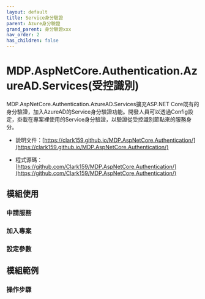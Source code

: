 ```yaml
---
layout: default
title: Service身分驗證
parent: Azure身分驗證
grand_parent: 身分驗證xxx
nav_order: 2
has_children: false
---
```


# MDP.AspNetCore.Authentication.AzureAD.Services(受控識別)

MDP.AspNetCore.Authentication.AzureAD.Services擴充ASP.NET Core既有的身分驗證，加入AzureAD的Service身分驗證功能。開發人員可以透過Config設定，掛載在專案裡使用的Service身分驗證，以驗證從受控識別節點來的服務身分。

- 說明文件：[https://clark159.github.io/MDP.AspNetCore.Authentication/](https://clark159.github.io/MDP.AspNetCore.Authentication/)

- 程式源碼：[https://github.com/Clark159/MDP.AspNetCore.Authentication/](https://github.com/Clark159/MDP.AspNetCore.Authentication/)


## 模組使用

### 申請服務

### 加入專案

### 設定參數


## 模組範例

### 操作步驟